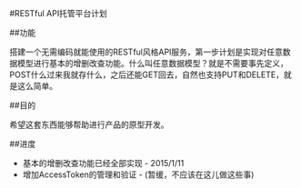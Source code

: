 #RESTful API托管平台计划

##功能

搭建一个无需编码就能使用的RESTful风格API服务，第一步计划是实现对任意数据模型进行基本的增删改查功能。什么叫任意数据模型？就是不需要事先定义，POST什么过来我就存什么，之后还能GET回去，自然也支持PUT和DELETE，就是这么简单。

##目的

希望这套东西能够帮助进行产品的原型开发。

##进度

* 基本的增删改查功能已经全部实现 - 2015/1/11
* 增加AccessToken的管理和验证 - (暂缓，不应该在这儿做这些事)
